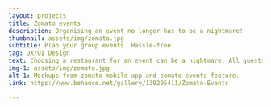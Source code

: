 ```yaml
---
layout: projects
title: Zomato events
description: Organising an event no longer has to be a nightmare! 
thumbnail: assets/img/zomato.jpg
subtitle: Plan your group events. Hassle-free.
tag: UX/UI Design
text: Choosing a restaurant for an event can be a nightmare. All guests have different tastes and preferences. “How can we make the host’s journey stress-free while considering everyone’s preferences?” We started by looking at the Zomato app to deeply understand how it works and manages the featured content. The only reference found to Groups was a list of restaurants that fit best this type of events. Zomato Events allows to create, manage and share new events with your friends while considering everyone's preferences.
img-1: assets/img/zomato.jpg
alt-1: Mockups from zomato mobile app and zomato events feature.
link: https://www.behance.net/gallery/139205411/Zomato-Events

---
```

